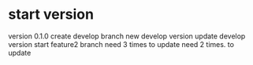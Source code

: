 # start version
version 0.1.0
create develop branch
new develop version
update develop version
start feature2 branch
need 3 times to update
need 2 times. to update
